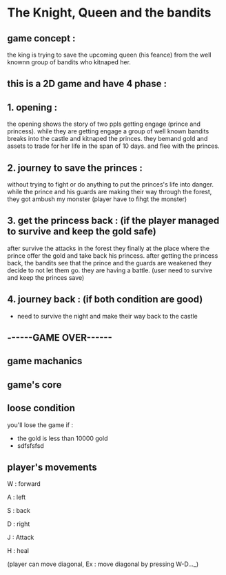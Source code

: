  # The Knight, Queen and the bandits


## game concept :


the king is trying to save the upcoming queen (his feance) from the well knownn group of bandits who kitnaped her.


## this is a 2D game and have 4 phase : 


## 1. opening : 


the opening shows the story of two ppls getting engage (prince and princess).
while they are getting engage a group of well known bandits breaks into the castle and kitnaped the princes.
they bemand gold and assets to trade for her life in the span of 10 days. and flee with the princes.


## 2. journey to save the princes :


without trying to fight or do anything to put the princes's life into danger.
while the prince and his guards are making their way through the forest, they got ambush my monster (player have to fihgt the monster)


## 3. get the princess back :  (if the player managed to survive and keep the gold safe) 


after survive the attacks in the forest they finally at the place where the prince offer the gold and take back his princess.
after getting the princess back, the bandits see that the prince and the guards are weakened they decide to not let them go. 
they are having a battle. (user need to survive and keep the princes save)


## 4. journey back : (if both condition are good)


- need to survive the night and make their way back to the castle


## ------GAME OVER------


## game machanics 


##  game's core 


## loose condition 


you'll lose the game if :

- the gold is less than 10000 gold
- sdfsfsfsd


## player's movements


W : forward


A : left


S : back


D : right


J : Attack


H : heal


(player can move diagonal, Ex : move diagonal by pressing W-D..._)




